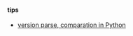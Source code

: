 
<h4> tips </h4>
<ul>
  <li> <a href="https://packaging.pypa.io/en/latest/version/#packaging.version.parse"> version parse, comparation in Python</a></li>

</ul>
